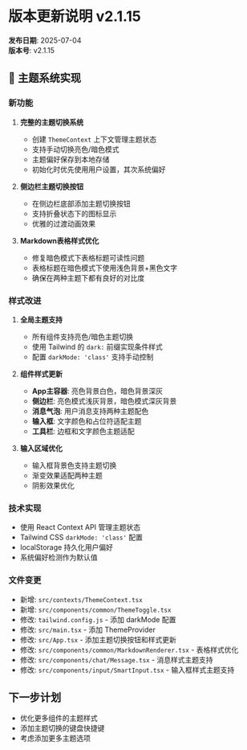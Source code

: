 # 版本更新说明 v2.1.15

**发布日期**: 2025-07-04  
**版本号**: v2.1.15

## 🎨 主题系统实现

### 新功能
1. **完整的主题切换系统**
   - 创建 `ThemeContext` 上下文管理主题状态
   - 支持手动切换亮色/暗色模式
   - 主题偏好保存到本地存储
   - 初始化时优先使用用户设置，其次系统偏好

2. **侧边栏主题切换按钮**
   - 在侧边栏底部添加主题切换按钮
   - 支持折叠状态下的图标显示
   - 优雅的过渡动画效果

3. **Markdown表格样式优化**
   - 修复暗色模式下表格标题可读性问题
   - 表格标题在暗色模式下使用浅色背景+黑色文字
   - 确保在两种主题下都有良好的对比度

### 样式改进
1. **全局主题支持**
   - 所有组件支持亮色/暗色主题切换
   - 使用 Tailwind 的 `dark:` 前缀实现条件样式
   - 配置 `darkMode: 'class'` 支持手动控制

2. **组件样式更新**
   - **App主容器**: 亮色背景白色，暗色背景深灰
   - **侧边栏**: 亮色模式浅灰背景，暗色模式深灰背景
   - **消息气泡**: 用户消息支持两种主题配色
   - **输入框**: 文字颜色和占位符适配主题
   - **工具栏**: 边框和文字颜色主题适配

3. **输入区域优化**
   - 输入框背景色支持主题切换
   - 渐变效果适配两种主题
   - 阴影效果优化

### 技术实现
- 使用 React Context API 管理主题状态
- Tailwind CSS `darkMode: 'class'` 配置
- localStorage 持久化用户偏好
- 系统偏好检测作为默认值

### 文件变更
- 新增: `src/contexts/ThemeContext.tsx`
- 新增: `src/components/common/ThemeToggle.tsx`
- 修改: `tailwind.config.js` - 添加 darkMode 配置
- 修改: `src/main.tsx` - 添加 ThemeProvider
- 修改: `src/App.tsx` - 添加主题切换按钮和样式更新
- 修改: `src/components/common/MarkdownRenderer.tsx` - 表格样式优化
- 修改: `src/components/chat/Message.tsx` - 消息样式主题支持
- 修改: `src/components/input/SmartInput.tsx` - 输入框样式主题支持

## 下一步计划
- 优化更多组件的主题样式
- 添加主题切换的键盘快捷键
- 考虑添加更多主题选项